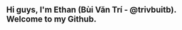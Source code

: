 
## Hi guys, I'm Ethan (Bùi Văn Trí - @trivbuitb). Welcome to my Github.

<!-- - 👋 Hi, I’m @trivbuitb
- 👀 I’m interested in ...
- 🌱 I’m currently learning ...
- 💞️ I’m looking to collaborate on ...
- 📫 How to reach me ... -->

<!---
trivbuitb/trivbuitb is a ✨ special ✨ repository because its `README.md` (this file) appears on your GitHub profile.
You can click the Preview link to take a look at your changes.
--->
